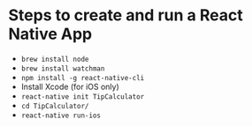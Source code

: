 # Steps to create and run a React Native App

* ` brew install node `
* ` brew install watchman `
* ` npm install -g react-native-cli `
* Install Xcode (for iOS only)
* ` react-native init TipCalculator `
* ` cd TipCalculator/ `
* ` react-native run-ios `
  
